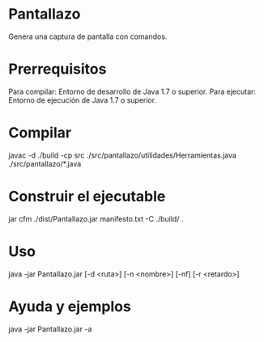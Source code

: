 # Pantallazo
Genera una captura de pantalla con comandos.

# Prerrequisitos
Para compilar: Entorno de desarrollo de Java 1.7 o superior.
Para ejecutar: Entorno de ejecución de Java  1.7 o superior.

# Compilar

javac -d ./build -cp src ./src/pantallazo/utilidades/Herramientas.java ./src/pantallazo/*.java

# Construir el ejecutable

jar cfm ./dist/Pantallazo.jar manifesto.txt -C ./build/ .

# Uso

 java -jar Pantallazo.jar [-d \<ruta>] [-n \<nombre>]  [-nf] [-r \<retardo>]

 # Ayuda y ejemplos

java -jar Pantallazo.jar -a

